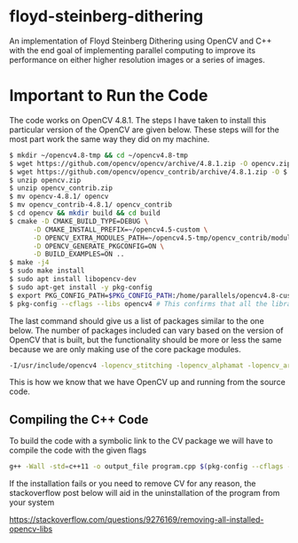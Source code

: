 # floyd-steinberg-dithering
An implementation of Floyd Steinberg Dithering using OpenCV and C++ with the end goal of implementing parallel computing to improve its performance on either higher resolution images or a series of images.

# Important to Run the Code

The code works on OpenCV 4.8.1. The steps I have taken to install this particular version of the OpenCV are given below. These steps will for the most part work the same way they did on my machine.

```bash
$ mkdir ~/opencv4.8-tmp && cd ~/opencv4.8-tmp
$ wget https://github.com/opencv/opencv/archive/4.8.1.zip -O opencv.zip
$ wget https://github.com/opencv/opencv_contrib/archive/4.8.1.zip -O $ opencv_contrib.zip
$ unzip opencv.zip
$ unzip opencv_contrib.zip
$ mv opencv-4.8.1/ opencv
$ mv opencv_contrib-4.8.1/ opencv_contrib
$ cd opencv && mkdir build && cd build
$ cmake -D CMAKE_BUILD_TYPE=DEBUG \
      -D CMAKE_INSTALL_PREFIX=~/opencv4.5-custom \
      -D OPENCV_EXTRA_MODULES_PATH=~/opencv4.5-tmp/opencv_contrib/modules \
      -D OPENCV_GENERATE_PKGCONFIG=ON \
      -D BUILD_EXAMPLES=ON ..
$ make -j4
$ sudo make install
$ sudo apt install libopencv-dev
$ sudo apt-get install -y pkg-config
$ export PKG_CONFIG_PATH=$PKG_CONFIG_PATH:/home/parallels/opencv4.8-custom/lib/pkgconfig
$ pkg-config --cflags --libs opencv4 # This confirms that all the libraries have been symbolic linked
```

The last command should give us a list of packages similar to the one below. The number of packages included can vary based on the version of OpenCV that is built, but the functionality should be more or less the same because we are only making use of the core package modules.

```bash
-I/usr/include/opencv4 -lopencv_stitching -lopencv_alphamat -lopencv_aruco -lopencv_barcode -lopencv_bgsegm -lopencv_bioinspired -lopencv_ccalib -lopencv_dnn_objdetect -lopencv_dnn_superres -lopencv_dpm -lopencv_face -lopencv_freetype -lopencv_fuzzy -lopencv_hdf -lopencv_hfs -lopencv_img_hash -lopencv_intensity_transform -lopencv_line_descriptor -lopencv_mcc -lopencv_quality -lopencv_rapid -lopencv_reg -lopencv_rgbd -lopencv_saliency -lopencv_shape -lopencv_stereo -lopencv_structured_light -lopencv_phase_unwrapping -lopencv_superres -lopencv_optflow -lopencv_surface_matching -lopencv_tracking -lopencv_highgui -lopencv_datasets -lopencv_text -lopencv_plot -lopencv_ml -lopencv_videostab -lopencv_videoio -lopencv_viz -lopencv_wechat_qrcode -lopencv_ximgproc -lopencv_video -lopencv_xobjdetect -lopencv_objdetect -lopencv_calib3d -lopencv_imgcodecs -lopencv_features2d -lopencv_dnn -lopencv_flann -lopencv_xphoto -lopencv_photo -lopencv_imgproc -lopencv_core
```

This is how we know that we have OpenCV up and running from the source code.

## Compiling the C++ Code

To build the code with a symbolic link to the CV package we will have to compile the code with the given flags

```bash
g++ -Wall -std=c++11 -o output_file program.cpp $(pkg-config --cflags --libs opencv4)
```

If the installation fails or you need to remove CV for any reason, the stackoverflow post below will aid in the uninstallation of the program from your system

<https://stackoverflow.com/questions/9276169/removing-all-installed-opencv-libs>

